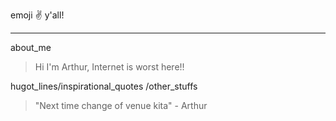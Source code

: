 emoji :v: y'all!
***
about_me
>  Hi I'm Arthur, Internet is worst here!!

hugot_lines/inspirational_quotes /other_stuffs
> "Next time change of venue kita" - Arthur
